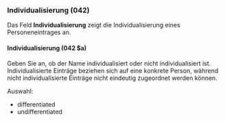 ### Individualisierung (042)

Das Feld **Individualisierung** zeigt die Individualisierung eines Personeneintrages an.

#### Individualisierung (042 $a)

Geben Sie an, ob der Name individualisiert oder nicht individualisiert ist. Individualisierte Einträge beziehen sich auf eine konkrete Person, während nicht individualisierte Einträge nicht eindeutig zugeordnet werden können.

Auswahl:
- differentiated
- undifferentiated
